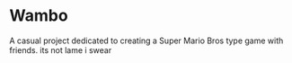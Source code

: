 # Wambo
A casual project dedicated to creating a Super Mario Bros type game with friends.
its not lame i swear
